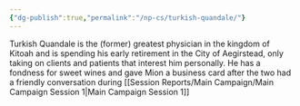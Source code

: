 ```yaml
---
{"dg-publish":true,"permalink":"/np-cs/turkish-quandale/"}
---
```



Turkish Quandale is the (former) greatest physician in the kingdom of Kitoah and is spending his early retirement in the City of Aegirstead, only taking on clients and patients that interest him personally. He has a fondness for sweet wines and gave Mion a business card after the two had a friendly conversation during [[Session Reports/Main Campaign/Main Campaign Session 1\|Main Campaign Session 1]]